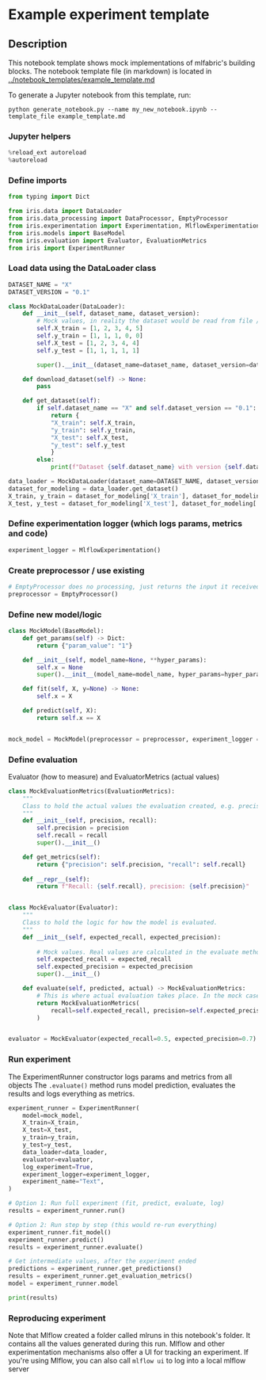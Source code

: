 # Example experiment template

## Description

This notebook template shows mock implementations of mlfabric's building blocks.
The notebook template file (in markdown) is located in [../notebook_templates/example_template.md]()

To generate a Jupyter notebook from this template, run:

```
python generate_notebook.py --name my_new_notebook.ipynb --template_file example_template.md
```

### Jupyter helpers

```python
%reload_ext autoreload
%autoreload
```

### Define imports

```python
from typing import Dict

from iris.data import DataLoader
from iris.data_processing import DataProcessor, EmptyProcessor
from iris.experimentation import Experimentation, MlflowExperimentation
from iris.models import BaseModel
from iris.evaluation import Evaluator, EvaluationMetrics
from iris import ExperimentRunner

```

### Load data using the DataLoader class

```python
DATASET_NAME = "X"
DATASET_VERSION = "0.1"

class MockDataLoader(DataLoader):
    def __init__(self, dataset_name, dataset_version):
        # Mock values, in reality the dataset would be read from file / stream
        self.X_train = [1, 2, 3, 4, 5]
        self.y_train = [1, 1, 1, 0, 0]
        self.X_test = [1, 2, 3, 4, 4]
        self.y_test = [1, 1, 1, 1, 1]

        super().__init__(dataset_name=dataset_name, dataset_version=dataset_version)

    def download_dataset(self) -> None:
        pass

    def get_dataset(self):
        if self.dataset_name == "X" and self.dataset_version == "0.1": 
            return {
            "X_train": self.X_train,
            "y_train": self.y_train,
            "X_test": self.X_test,
            "y_test": self.y_test
            }
        else:
            print(f"Dataset {self.dataset_name} with version {self.dataset_version} not found")

data_loader = MockDataLoader(dataset_name=DATASET_NAME, dataset_version=DATASET_VERSION)
dataset_for_modeling = data_loader.get_dataset()
X_train, y_train = dataset_for_modeling['X_train'], dataset_for_modeling['y_train']
X_test, y_test = dataset_for_modeling['X_test'], dataset_for_modeling['y_test']

```

### Define experimentation logger (which logs params, metrics and code)

```python
experiment_logger = MlflowExperimentation()
```

### Create preprocessor / use existing

```python
# EmptyProcessor does no processing, just returns the input it received
preprocessor = EmptyProcessor()
```

### Define new model/logic

```python
class MockModel(BaseModel):
    def get_params(self) -> Dict:
        return {"param_value": "1"}

    def __init__(self, model_name=None, **hyper_params):
        self.x = None
        super().__init__(model_name=model_name, hyper_params=hyper_params)

    def fit(self, X, y=None) -> None:
        self.x = X

    def predict(self, X):
        return self.x == X


mock_model = MockModel(preprocessor = preprocessor, experiment_logger = experiment_logger)
```

### Define evaluation

Evaluator (how to measure) and EvaluatorMetrics (actual values)

```python
class MockEvaluationMetrics(EvaluationMetrics):
    """
    Class to hold the actual values the evaluation created, e.g. precision, recall, MSE.
    """
    def __init__(self, precision, recall):
        self.precision = precision
        self.recall = recall
        super().__init__()

    def get_metrics(self):
        return {"precision": self.precision, "recall": self.recall}
    
    def __repr__(self):
        return f"Recall: {self.recall}, precision: {self.precision}"


class MockEvaluator(Evaluator):
    """
    Class to hold the logic for how the model is evaluated.
    """
    def __init__(self, expected_recall, expected_precision):
        
        # Mock values. Real values are calculated in the evaluate method
        self.expected_recall = expected_recall
        self.expected_precision = expected_precision
        super().__init__()

    def evaluate(self, predicted, actual) -> MockEvaluationMetrics:
        # This is where actual evaluation takes place. In the mock case it just returns constant values
        return MockEvaluationMetrics(
            recall=self.expected_recall, precision=self.expected_precision
        )


evaluator = MockEvaluator(expected_recall=0.5, expected_precision=0.7)
```

### Run experiment

The ExperimentRunner constructor logs params and metrics from all objects
The `.evaluate()` method runs model prediction, evaluates the results and logs everything as metrics.

```python
experiment_runner = ExperimentRunner(
    model=mock_model,
    X_train=X_train,
    X_test=X_test,
    y_train=y_train,
    y_test=y_test,
    data_loader=data_loader,
    evaluator=evaluator,
    log_experiment=True,
    experiment_logger=experiment_logger,
    experiment_name="Text",
)

# Option 1: Run full experiment (fit, predict, evaluate, log)
results = experiment_runner.run()

# Option 2: Run step by step (this would re-run everything)
experiment_runner.fit_model()
experiment_runner.predict()
results = experiment_runner.evaluate()

# Get intermediate values, after the experiment ended
predictions = experiment_runner.get_predictions()
results = experiment_runner.get_evaluation_metrics()
model = experiment_runner.model

print(results)
```

### Reproducing experiment

Note that Mlflow created a folder called mlruns in this notebook's folder. 
It contains all the values generated during this run. 
Mlflow and other experimentation mechanisms also offer a UI for tracking an experiment. 
If you're using Mlflow, you can also call `mlflow ui` to log into a local mlflow server